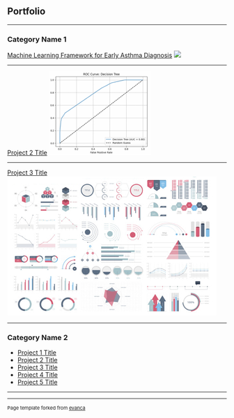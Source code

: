 ## Portfolio

---

### Category Name 1 

[Machine Learning Framework for Early Asthma Diagnosis](/pdf/sample_presentation.pdf)
<img src="Screenshot 2025-01-24 140942.png?raw=true"/>

---
[Project 2 Title](/pdf/sample_presentation.pdf)
<img src="images/Screenshot 2025-01-24 140942.png?raw=true"/>

---
[Project 3 Title](http://example.com/)
<img src="images/dummy_thumbnail.jpg?raw=true"/>

---

### Category Name 2

- [Project 1 Title](http://example.com/)
- [Project 2 Title](http://example.com/)
- [Project 3 Title](http://example.com/)
- [Project 4 Title](http://example.com/)
- [Project 5 Title](http://example.com/)

---




---
<p style="font-size:11px">Page template forked from <a href="https://github.com/evanca/quick-portfolio">evanca</a></p>
<!-- Remove above link if you don't want to attibute -->
